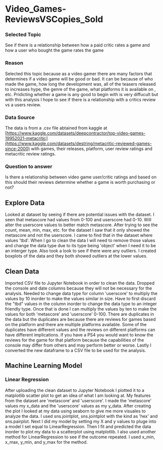 # Video_Games-ReviewsVSCopies_Sold

### Selected Topic
See if there is a relationship between how a paid critic rates a game and how a user who bought the game rates the game

### Reason
Selected this topic because as a video gamer there are many factors that determines if a video game will be good or bad. It can be because of who made the game, how long the development was, all of the teasers released to increases hype, the genre of the game, what platforms it is available on , etc. Pridicting whether a game is  any good to begin with is very diffucult but with this analysis I hope to see if there is a relationship with a critics review vs a users review.

### Data Source
The data is from a .csv file abtained from kaggle at [https://www.kaggle.com/datasets/deepcontractor/top-video-games-19952021-metacritic](https://www.kaggle.com/datasets/destring/metacritic-reviewed-games-since-2000) with games, their releases, platform, user review ratings and metacritic review ratings. 

### Question to answer
Is there a relationship between video game user/critic ratings and based on this should their reviews determine whether a game is worth purchasing or not?

## Explore Data
Looked at dataset by seeing if there are potential issues with the dataset. I seen that metascore had values from 0-100 and userscore had 0-10. Will alter the userscore values to better match metascore. After trying to see the count, mean, min, max, etc. for the dataset I saw that it only showed the metascore and not the userscore. I came to find that in the dataset where values 'tbd'. When I go to clean the data I will need to remove those values and change the data type due to its type being 'object' when I need it to be an interger type. Also took a look to see if there were any outliers. I created boxplots of the data and they both showed outliers at the lower values.

## Clean Data
Imported CSV file to Jupyter Notebook in order to clean the data. Dropped the console and date columns because they will not be necessary for the analysis. Needed to change data type for column 'userscore' to multiply the values by 10 inorder to make the values similar in size. Have to first discard the "tbd" values in the column inorder to change the data type to an integer friendly type. Once that is done I can multiply the values by ten to make the values for both 'metascore' and 'userscore' 0-100. There are duplicates in the data but the duplicates are because there are reviews for games based on the platform and there are multiple platforms available. Some of the duplicates have different values and the reviews on different platforms can have different implications. If you have a PS4 you would want to know the reviews for the game for that platform because the capabilities of the console may differ from others and may perform better or worse. Lastly I converted the new dataframe to a CSV file to be used for the analysis.

## Machine Learning Model
### Linear Regression
After uploading the clean dataset to Jupyter Notebook I plotted it to a matplotlib scatter plot to get an idea of what I am looking at. My features from the dataset are 'metascore' and 'userscore'. I made the 'metascore' values my x_data and the 'userscore' values as my y_data. After creating the plot I looked at my data using seaborn to give me more visuales to analyze the data. I used sns.jointplot, sns.jointplot with the kind as 'hex' and sns.pairplot.
Next I did my model by setting my X and y values to pluge into a model I set equal to LinearRegression. Then I fit and predicted the data inorder to plot my data to a scatterplot using matplotlib.
I also used another method for LinearRegression to see if the outcome repeated. I used x_min, x_max, y_min, and y_max for the method.
